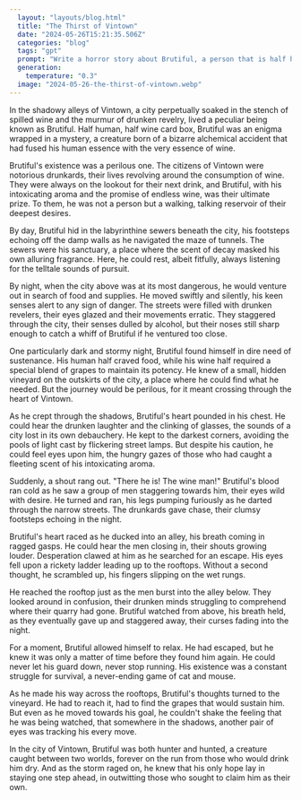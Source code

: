 ```yaml
---
  layout: "layouts/blog.html"
  title: "The Thirst of Vintown"
  date: "2024-05-26T15:21:35.506Z"
  categories: "blog"
  tags: "gpt"
  prompt: "Write a horror story about Brutiful, a person that is half human half wine card box.\r\n\r\nHe lives in a city full of drunkards and needs to hide from them as they want to drink him dry."
  generation: 
    temperature: "0.3"
  image: "2024-05-26-the-thirst-of-vintown.webp"
---
```

In the shadowy alleys of Vintown, a city perpetually soaked in the stench of spilled wine and the murmur of drunken revelry, lived a peculiar being known as Brutiful. Half human, half wine card box, Brutiful was an enigma wrapped in a mystery, a creature born of a bizarre alchemical accident that had fused his human essence with the very essence of wine.

Brutiful's existence was a perilous one. The citizens of Vintown were notorious drunkards, their lives revolving around the consumption of wine. They were always on the lookout for their next drink, and Brutiful, with his intoxicating aroma and the promise of endless wine, was their ultimate prize. To them, he was not a person but a walking, talking reservoir of their deepest desires.

By day, Brutiful hid in the labyrinthine sewers beneath the city, his footsteps echoing off the damp walls as he navigated the maze of tunnels. The sewers were his sanctuary, a place where the scent of decay masked his own alluring fragrance. Here, he could rest, albeit fitfully, always listening for the telltale sounds of pursuit.

By night, when the city above was at its most dangerous, he would venture out in search of food and supplies. He moved swiftly and silently, his keen senses alert to any sign of danger. The streets were filled with drunken revelers, their eyes glazed and their movements erratic. They staggered through the city, their senses dulled by alcohol, but their noses still sharp enough to catch a whiff of Brutiful if he ventured too close.

One particularly dark and stormy night, Brutiful found himself in dire need of sustenance. His human half craved food, while his wine half required a special blend of grapes to maintain its potency. He knew of a small, hidden vineyard on the outskirts of the city, a place where he could find what he needed. But the journey would be perilous, for it meant crossing through the heart of Vintown.

As he crept through the shadows, Brutiful's heart pounded in his chest. He could hear the drunken laughter and the clinking of glasses, the sounds of a city lost in its own debauchery. He kept to the darkest corners, avoiding the pools of light cast by flickering street lamps. But despite his caution, he could feel eyes upon him, the hungry gazes of those who had caught a fleeting scent of his intoxicating aroma.

Suddenly, a shout rang out. "There he is! The wine man!" Brutiful's blood ran cold as he saw a group of men staggering towards him, their eyes wild with desire. He turned and ran, his legs pumping furiously as he darted through the narrow streets. The drunkards gave chase, their clumsy footsteps echoing in the night.

Brutiful's heart raced as he ducked into an alley, his breath coming in ragged gasps. He could hear the men closing in, their shouts growing louder. Desperation clawed at him as he searched for an escape. His eyes fell upon a rickety ladder leading up to the rooftops. Without a second thought, he scrambled up, his fingers slipping on the wet rungs.

He reached the rooftop just as the men burst into the alley below. They looked around in confusion, their drunken minds struggling to comprehend where their quarry had gone. Brutiful watched from above, his breath held, as they eventually gave up and staggered away, their curses fading into the night.

For a moment, Brutiful allowed himself to relax. He had escaped, but he knew it was only a matter of time before they found him again. He could never let his guard down, never stop running. His existence was a constant struggle for survival, a never-ending game of cat and mouse.

As he made his way across the rooftops, Brutiful's thoughts turned to the vineyard. He had to reach it, had to find the grapes that would sustain him. But even as he moved towards his goal, he couldn't shake the feeling that he was being watched, that somewhere in the shadows, another pair of eyes was tracking his every move.

In the city of Vintown, Brutiful was both hunter and hunted, a creature caught between two worlds, forever on the run from those who would drink him dry. And as the storm raged on, he knew that his only hope lay in staying one step ahead, in outwitting those who sought to claim him as their own.
